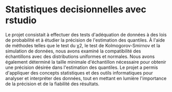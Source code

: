 # Statistiques decisionnelles avec rstudio
Le projet consistait à effectuer des tests d'adéquation de données à des lois de probabilité et à étudier la précision de l'estimation des quantiles. À l'aide de méthodes telles que le test du χ2, le test de Kolmogorov-Smirnov et la simulation de données, nous avons examiné la compatibilité des échantillons avec des distributions uniformes et normales. Nous avons également déterminé la taille minimale d'échantillon nécessaire pour obtenir une précision désirée dans l'estimation des quantiles. Le projet a permis d'appliquer des concepts statistiques et des outils informatiques pour analyser et interpréter des données, tout en mettant en lumière l'importance de la précision et de la fiabilité des résultats.
